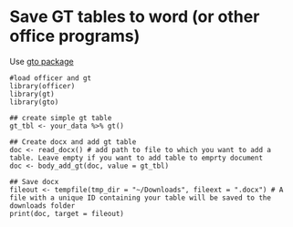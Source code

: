 # Save GT tables to word (or other office programs)
Use [gto package](https://github.com/GSK-Biostatistics/gto)
```{r}
#load officer and gt
library(officer)
library(gt)
library(gto)

## create simple gt table
gt_tbl <- your_data %>% gt()

## Create docx and add gt table
doc <- read_docx() # add path to file to which you want to add a table. Leave empty if you want to add table to emprty document
doc <- body_add_gt(doc, value = gt_tbl)

## Save docx
fileout <- tempfile(tmp_dir = "~/Downloads", fileext = ".docx") # A file with a unique ID containing your table will be saved to the downloads folder
print(doc, target = fileout)
```
